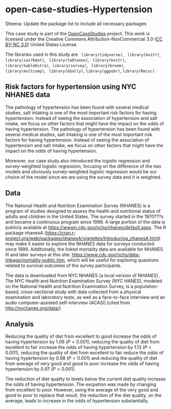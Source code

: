 # open-case-studies-Hypertension

Sheena: Update the package list to include all necessary packages

This case study is part of the [OpenCaseStudies]() project. This work is licensed under the Creative Commons Attribution-NonCommercial 3.0 ([CC BY-NC 3.0](https://creativecommons.org/licenses/by-nc/3.0/us/)) United States License.

The libraries used in this study are ` library(tidyverse)`, ` library(knitr)`, ` library(sas7bdat)`, ` library(tableone)`, ` library(knitr)`, ` library(kableExtra)`,` library(survey)`, ` library(broom)`, ` library(multcomp)`, ` library(GGally)`, `library(ggpubr)`, `library(Rmisc)`


## Risk factors for hypertension using NYC NHANES data

The pathology of hypertension has been found with several medical studies, salt intaking is one of the most important risk factors for having hypertension. Instead of seeing the association of hypertension and salt intake, we focus on other factors that might have the impact on the odds of having hypertension.
The pathology of hypertension has been found with several medical studies, salt intaking is one of the most important risk factors for having hypertension. Instead of seeing the association of hypertension and salt intake, we focus on other factors that might have the impact on the odds of having hypertension.

Moreover, our case study also introduced the logistic regression and survey-weighted logistic regression, focusing on the difference of the two models and obviously survey-weighted logistic regression would be our choice of the model since we are using the survey data and it is weighted.




## Data


The National Health and Nutrition Examination Survey (NHANES) is a program of studies designed to assess the health and nutritional status of adults and children in the United States. The survey started in the 1970???s and became a continuous program since 1999. A large portion of the data is publicly available at https://wwwn.cdc.gov/nchs/nhanes/default.aspx. The R package nhanesA (https://cran.r-project.org/web/packages/nhanesA/vignettes/Introducing_nhanesA.html) may make it easier to explore the NHANES data for surveys conducted since 1999. Additionally, the linked mortality data are available for NHANES III and later surveys at this site: https://www.cdc.gov/nchs/data-linkage/mortality-public.htm, which will be useful for exploring questions related to survival outcomes of the survey participants.

The data is downloaded from NYC NHANES (a local version of NHANES), The NYC Health and Nutrition Examination Survey (NYC HANES), modeled on the National Health and Nutrition Examination Survey, is a population-based, cross-sectional study with data collected from a physical examination and laboratory tests, as well as a face-to-face interview and an audio computer-assisted self-interview (ACASI).(cited from http://nychanes.org/data/)

## Analysis



Reducing the quality of diet from excellent to good increase the odds of having hypertension by 1.06 ($P < 0.001$), reducing the quality of diet from excellent to fair increase the odds of having hypertension by 1.13 ($P < 0.001$), reducing the quality of diet from excellent to fair reduce the odds of having hypertension by 0.98 ($P < 0.001$) and reducing the quality of diet from average of very good and good to poor increase the odds of having hypertension by 0.97  ($P < 0.001$).

The reduction of diet quality to levels below the current diet quality increase the odds of having hypertension. The excpetion was made by changing from excellent to poor. However, using the average of the very good and good to poor to replace that result, the reduction of the diet quality, on the average, leads to increase in the odds of hypertension substantially.  












